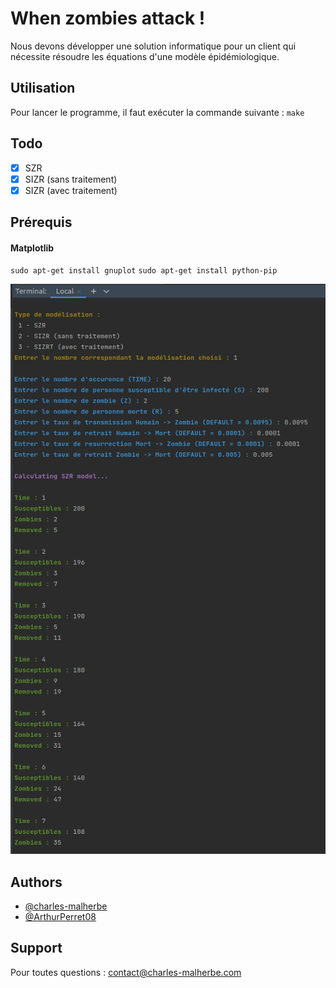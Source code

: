 
# When zombies attack !

Nous devons développer une solution informatique pour un client qui nécessite résoudre les équations d'une modèle épidémiologique.

## Utilisation

Pour lancer le programme, il faut exécuter la commande suivante :  ``make``

## Todo

* [x] SZR
* [x] SIZR (sans traitement)
* [x] SIZR (avec traitement)

## Prérequis

#### Matplotlib

``sudo apt-get install gnuplot``
``sudo apt-get install python-pip``

![Terminal screenshot](screenshot.png)

## Authors

- [@charles-malherbe](https://www.github.com/charles-malherbe)
- [@ArthurPerret08](https://www.github.com/ArthurPerret08)

## Support

Pour toutes questions : contact@charles-malherbe.com

